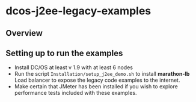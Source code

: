 # dcos-j2ee-legacy-examples

## Overview

## Setting up to run the examples
* Install DC/OS at least v 1.9 with at least 6 nodes
* Run the script ```Installation/setup_j2ee_demo.sh``` to install **marathon-lb** Load balancer to expose the legacy code examples to the internet.
* Make certain that JMeter has been installed if you wish to explore performance tests included with these examples.